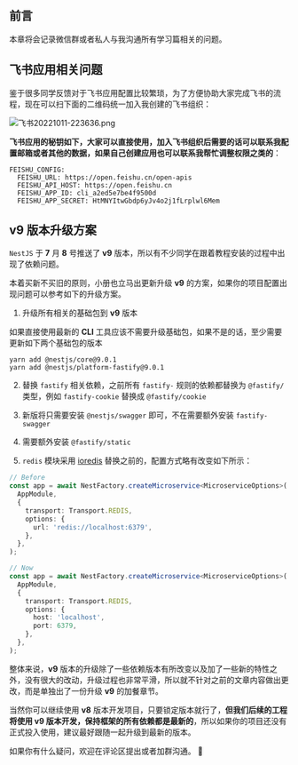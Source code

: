 ## 前言

本章将会记录微信群或者私人与我沟通所有学习篇相关的问题。

## 飞书应用相关问题

鉴于很多同学反馈对于飞书应用配置比较繁琐，为了方便协助大家完成飞书的流程，现在可以扫下面的二维码统一加入我创建的飞书组织：

![飞书20221011-223636.png](https://p6-juejin.byteimg.com/tos-cn-i-k3u1fbpfcp/654f6d0dca464a7c9ae2b1356b636af1~tplv-k3u1fbpfcp-watermark.image?)

**飞书应用的秘钥如下，大家可以直接使用，加入飞书组织后需要的话可以联系我配置邮箱或者其他的数据，如果自己创建应用也可以联系我帮忙调整权限之类的**：

```
FEISHU_CONFIG:
  FEISHU_URL: https://open.feishu.cn/open-apis
  FEISHU_API_HOST: https://open.feishu.cn
  FEISHU_APP_ID: cli_a2ed5e7be4f9500d
  FEISHU_APP_SECRET: HtMNYItwGbdp6yJv4o2j1fLrplwl6Mem
```

  

## v9 版本升级方案

`NestJS` 于 **7** 月 **8** 号推送了 **v9** 版本，所以有不少同学在跟着教程安装的过程中出现了依赖问题。

本着买新不买旧的原则，小册也立马出更新升级 **v9** 的方案，如果你的项目配置出现问题可以参考如下的升级方案。

1. 升级所有相关的基础包到 **v9** 版本

如果直接使用最新的 **CLI** 工具应该不需要升级基础包，如果不是的话，至少需要更新如下两个基础包的版本

```shell
yarn add @nestjs/core@9.0.1
yarn add @nestjs/platform-fastify@9.0.1
```

2. 替换 `fastify` 相关依赖，之前所有 `fastify-` 规则的依赖都替换为 `@fastify/` 类型，例如 `fastify-cookie` 替换成 `@fastify/cookie`

3. 新版将只需要安装 `@nestjs/swagger` 即可，不在需要额外安装 `fastify-swagger`

4. 需要额外安装 `@fastify/static`

5. `redis` 模块采用 [ioredis](https://github.com/luin/ioredis) 替换之前的，配置方式略有改变如下所示：

```ts
// Before
const app = await NestFactory.createMicroservice<MicroserviceOptions>(
  AppModule,
  {
    transport: Transport.REDIS,
    options: {
      url: 'redis://localhost:6379',
    },
  },
);

// Now
const app = await NestFactory.createMicroservice<MicroserviceOptions>(
  AppModule,
  {
    transport: Transport.REDIS,
    options: {
      host: 'localhost',
      port: 6379,
    },
  },
);
```

整体来说，**v9** 版本的升级除了一些依赖版本有所改变以及加了一些新的特性之外，没有很大的改动，升级过程也非常平滑，所以就不针对之前的文章内容做出更改，而是单独出了一份升级 **v9** 的加餐章节。

当然你可以继续使用 **v8** 版本开发项目，只要锁定版本就行了，**但我们后续的工程将使用 **v9** 版本开发，保持框架的所有依赖都是最新的**，所以如果你的项目还没有正式投入使用，建议最好跟随一起升级到最新的版本。

如果你有什么疑问，欢迎在评论区提出或者加群沟通。 👏